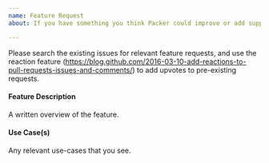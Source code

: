 ```yaml
---
name: Feature Request
about: If you have something you think Packer could improve or add support for.

---
```


Please search the existing issues for relevant feature requests, and use the
reaction feature
(https://blog.github.com/2016-03-10-add-reactions-to-pull-requests-issues-and-comments/)
to add upvotes to pre-existing requests.

#### Feature Description

A written overview of the feature.

#### Use Case(s)

Any relevant use-cases that you see.

